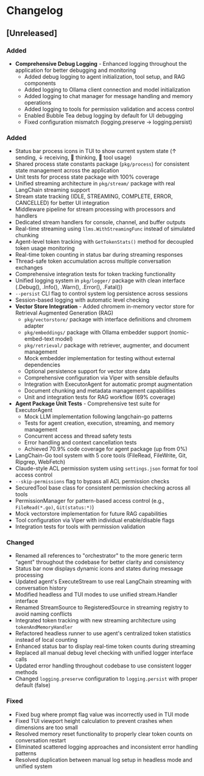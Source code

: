 # Changelog

## [Unreleased]

### Added
- **Comprehensive Debug Logging** - Enhanced logging throughout the application for better debugging and monitoring
  - Added debug logging to agent initialization, tool setup, and RAG components
  - Added logging to Ollama client connection and model initialization
  - Added logging to chat manager for message handling and memory operations
  - Added logging to tools for permission validation and access control
  - Enabled Bubble Tea debug logging by default for UI debugging
  - Fixed configuration mismatch (logging.preserve → logging.persist)

### Added
- Status bar process icons in TUI to show current system state (↑ sending, ↓ receiving, 🤔 thinking, 🔨 tool usage)
- Shared process state constants package (`pkg/process`) for consistent state management across the application
- Unit tests for process state package with 100% coverage
- Unified streaming architecture in `pkg/stream/` package with real LangChain streaming support
- Stream state tracking (IDLE, STREAMING, COMPLETE, ERROR, CANCELLED) for better UI integration
- Middleware pipeline for stream processing with processors and handlers
- Dedicated stream handlers for console, channel, and buffer outputs
- Real-time streaming using `llms.WithStreamingFunc` instead of simulated chunking
- Agent-level token tracking with `GetTokenStats()` method for decoupled token usage monitoring
- Real-time token counting in status bar during streaming responses
- Thread-safe token accumulation across multiple conversation exchanges
- Comprehensive integration tests for token tracking functionality
- Unified logging system in `pkg/logger/` package with clean interface (.Debug(), .Info(), .Warn(), .Error(), .Fatal())
- `--persist` CLI flag to control system log persistence across sessions
- Session-based logging with automatic level checking
- **Vector Store Integration** - Added chromem in-memory vector store for Retrieval Augmented Generation (RAG)
  - `pkg/vectorstore/` package with interface definitions and chromem adapter
  - `pkg/embeddings/` package with Ollama embedder support (nomic-embed-text model)
  - `pkg/retrieval/` package with retriever, augmenter, and document management
  - Mock embedder implementation for testing without external dependencies
  - Optional persistence support for vector store data
  - Comprehensive configuration via Viper with sensible defaults
  - Integration with ExecutorAgent for automatic prompt augmentation
  - Document chunking and metadata management capabilities
  - Unit and integration tests for RAG workflow (69% coverage)
- **Agent Package Unit Tests** - Comprehensive test suite for ExecutorAgent
  - Mock LLM implementation following langchain-go patterns
  - Tests for agent creation, execution, streaming, and memory management
  - Concurrent access and thread safety tests
  - Error handling and context cancellation tests
  - Achieved 70.9% code coverage for agent package (up from 0%)
- LangChain-Go tool system with 5 core tools (FileRead, FileWrite, Git, Ripgrep, WebFetch)
- Claude-style ACL permission system using `settings.json` format for tool access control
- `--skip-permissions` flag to bypass all ACL permission checks
- SecuredTool base class for consistent permission checking across all tools
- PermissionManager for pattern-based access control (e.g., `FileRead(*.go)`, `Git(status:*)`)
- Mock vectorstore implementation for future RAG capabilities
- Tool configuration via Viper with individual enable/disable flags
- Integration tests for tools with permission validation


### Changed
- Renamed all references to "orchestrator" to the more generic term "agent" throughout the codebase for better clarity and consistency
- Status bar now displays dynamic icons and states during message processing
- Updated agent's ExecuteStream to use real LangChain streaming with conversation history
- Modified headless and TUI modes to use unified stream.Handler interface
- Renamed StreamSource to RegisteredSource in streaming registry to avoid naming conflicts
- Integrated token tracking with new streaming architecture using `tokenAndMemoryHandler`
- Refactored headless runner to use agent's centralized token statistics instead of local counting
- Enhanced status bar to display real-time token counts during streaming
- Replaced all manual debug level checking with unified logger interface calls
- Updated error handling throughout codebase to use consistent logger methods
- Changed `logging.preserve` configuration to `logging.persist` with proper default (false)

### Fixed
- Fixed bug where prompt flag value was incorrectly used in TUI mode
- Fixed TUI viewport height calculation to prevent crashes when dimensions are too small
- Resolved memory reset functionality to properly clear token counts on conversation restart
- Eliminated scattered logging approaches and inconsistent error handling patterns
- Resolved duplication between manual log setup in headless mode and unified system
